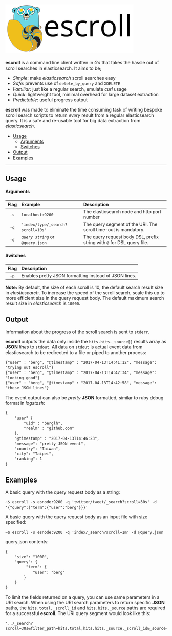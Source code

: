 
![alt text](docs/images/escroll.png "escroll")
---

**escroll** is a command line client written in *Go* that takes the hassle out of scroll searches in elasticsearch. It aims to be;

- *Simple*: make *elasticsearch* scroll searches easy
- *Safe*: prevents use of `delete_by_query` and `XDELETE`
- *Familiar*: just like a regular search, emulate *curl* usage
- *Quick*: lightweight tool, minimal overhead for large dataset extraction
- *Predictable*: useful progress output

**escroll** was made to eliminate the time consuming task of writing bespoke scroll search scripts to return *every* result from a regular elasticsearch query. It is a safe and re-usable tool for big data extraction from *elasticsearch*.


- [Usage](#usage)
  - [Arguments](#arguments)
  - [Switches](#switches)
- [Output](#output)
- [Examples](#examples)

---

## Usage

#### Arguments
Flag | Example | Description
:---:|:----|:---
`-s` | `localhost:9200` | The elasticsearch node and http port number
`-q` | `'index/type/_search?scroll=10s'` | The query segment of the URI. The scroll time-out is mandatory.
`-d` | *`query string`* or `@query.json` | The query request body DSL, prefix string with `@` for DSL query file.

#### Switches
Flag | Description
:---:|:----
`-p`| Enables pretty JSON formatting instead of JSON lines.

**Note:** By default, the size of each scroll is 10, the default search result size in *elasticsearch*. To increase the speed of the scroll search, scale this up to more efficient size in the query request body. The default maximum search result size in *elasticsearch* is `10000`.


## Output

Information about the progress of the scroll search is sent to `stderr`.

**escroll** outputs the data only inside the `hits.hits._source[]` results array as **JSON** *lines* to `stdout`. All data on `stdout` is actual event data from elasticsearch to be redirected to a file or piped to another process:

```
{"user" : "berg", "@timestamp" : "2017-04-13T14:41:12", "message": "trying out escroll"}
{"user" : "berg", "@timestamp" : "2017-04-13T14:42:34", "message": "looking good"}
{"user" : "berg", "@timestamp" : "2017-04-13T14:42:58", "message": "these JSON lines"}
```

The event output can also be *pretty* **JSON** formatted, similar to ruby debug format in *logstash*:
```
{
    "user" {
        "uid" : "berglh",
        "realm" : "github.com"
    },
    "@timestamp" : "2017-04-13T14:46:23",
    "message": "pretty JSON event",
    "country": "Taiwan",
    "city": "Taipei",
    "ranking": 1
}
```


## Examples

A basic query with the query request body as a string:

```
~$ escroll -s esnode:9200 -q 'twitter/tweet/_search?scroll=30s' -d '{"query":{"term":{"user":"berg"}}}'
```

A basic query with the query request body as an input file with size specified:

```
~$ escroll -s esnode:9200 -q 'index/_search?scroll=1m' -d @query.json
```
query.json contents:
```
{
    "size": "1000",
    "query": {
         "term": {
            "user": "berg"
        }
    }
}
```

To limit the fields returned on a query, you can use same parameters in a URI search. When using the URI search parameters to return specific **JSON** paths, the `hits.total`, `_scroll_id` and `hits.hits._source` paths are required for a successful **escroll**. The URI query segment would look like this:

```
'../_search?scroll=30s&filter_path=hits.total,hits.hits._source,_scroll_id&_source=@timestamp,user.uid'
```